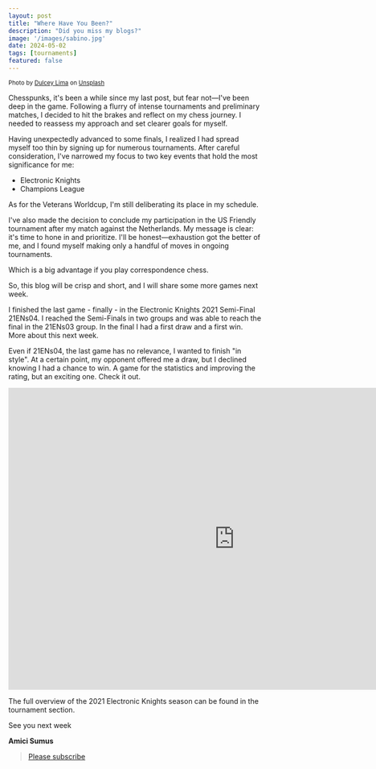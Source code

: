 ```yaml
---
layout: post
title: "Where Have You Been?"
description: "Did you miss my blogs?"
image: '/images/sabino.jpg'
date: 2024-05-02
tags: [tournaments]
featured: false
---
```


<small>Photo by [Dulcey Lima](https://unsplash.com/@dulceylima?utm_content=creditCopyText&utm_medium=referral&utm_source=unsplash) on [Unsplash](https://unsplash.com/photos/green-cactus-plants-under-blue-sky-hr1smkEtjzI?utm_content=creditCopyText&utm_medium=referral&utm_source=unsplash)</small>

Chesspunks, it's been a while since my last post, but fear not—I've been deep in the game. Following a flurry of intense tournaments and preliminary matches, I decided to hit the brakes and reflect on my chess journey. I needed to reassess my approach and set clearer goals for myself.

Having unexpectedly advanced to some finals, I realized I had spread myself too thin by signing up for numerous tournaments. After careful consideration, I've narrowed my focus to two key events that hold the most significance for me:

- Electronic Knights
- Champions League

As for the Veterans Worldcup, I'm still deliberating its place in my schedule.

I've also made the decision to conclude my participation in the US Friendly tournament after my match against the Netherlands. My message is clear: it's time to hone in and prioritize. I'll be honest—exhaustion got the better of me, and I found myself making only a handful of moves in ongoing tournaments.

Which is a big advantage if you play correspondence chess.

So, this blog will be crisp and short, and I will share some more games next week.

I finished the last game - finally - in the Electronic Knights 2021 Semi-Final 21ENs04. I reached the Semi-Finals in two groups and was able to reach the final in the 21ENs03 group. In the final I had a first draw and a first win. More about this next week.

Even if 21ENs04, the last game has no relevance, I wanted to finish "in style". At a certain point, my opponent offered me a draw, but I declined knowing I had a chance to win. A game for the statistics and improving the rating, but an exciting one. Check it out.

<iframe style='border: 0;' width='900px' height='600px' src='https://share.chessbase.com/SharedGames/game/?p=gKFTO4UQOjmhe96lsm3xErfFjbupSdOtQ177ukoVGHCwqP3/RSt9xvVt5lui01dnHM0PWE42e2F5EHWyMKSelQ=='></iframe>

The full overview of the 2021 Electronic Knights season can be found in the tournament section.

See you next week

**Amici Sumus**

> [Please subscribe](https://follow.it/senior-chess-improver?leanpub)
